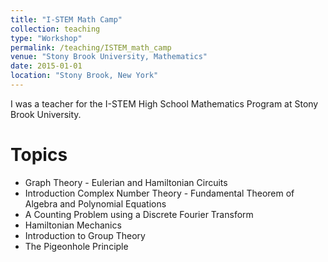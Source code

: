 ```yaml
---
title: "I-STEM Math Camp"
collection: teaching
type: "Workshop"
permalink: /teaching/ISTEM_math_camp
venue: "Stony Brook University, Mathematics"
date: 2015-01-01
location: "Stony Brook, New York"
---
```


I was a teacher for the I-STEM High School Mathematics Program at Stony Brook University.

Topics
======
* Graph Theory - Eulerian and Hamiltonian Circuits
* Introduction Complex Number Theory - Fundamental Theorem of Algebra and Polynomial Equations
* A Counting Problem using a Discrete Fourier Transform
* Hamiltonian Mechanics
* Introduction to Group Theory
* The Pigeonhole Principle
